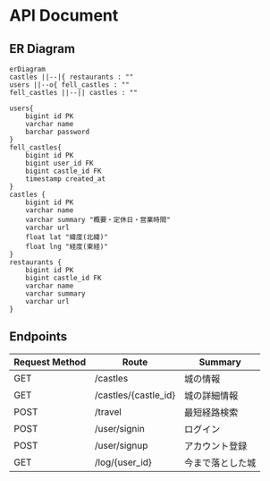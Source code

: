 # API Document
## ER Diagram
```mermaid
erDiagram
castles ||--|{ restaurants : ""
users ||--o{ fell_castles : ""
fell_castles ||--|| castles : ""

users{
    bigint id PK
    varchar name 
    barchar password 
}
fell_castles{
    bigint id PK
    bigint user_id FK
    bigint castle_id FK
    timestamp created_at
}
castles {
    bigint id PK
    varchar name
    varchar summary "概要・定休日・営業時間"
    varchar url 
    float lat "緯度(北緯)"
    float lng "経度(東経)"
}
restaurants { 
    bigint id PK
    bigint castle_id FK 
    varchar name
    varchar summary
    varchar url 
}
```
## Endpoints
|Request Method|Route|Summary|
|---|---|---|
|GET|/castles|城の情報|
|GET|/castles/{castle_id}|城の詳細情報|
|POST|/travel|最短経路検索|
|POST|/user/signin|ログイン|
|POST|/user/signup|アカウント登録|
|GET|/log/{user_id}|今まで落とした城|
